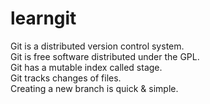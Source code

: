 # learngit
Git is a distributed version control system.  
Git is free software distributed under the GPL.  
Git has a mutable index called stage.  
Git tracks changes of files.  
Creating a new branch is quick & simple.  


